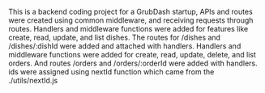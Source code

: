 This is a backend coding project for a GrubDash startup, APIs and routes were created using common middleware, 
and receiving requests through routes. Handlers and middleware functions were added for features like create, read, update, 
and list dishes. The routes for /dishes and /dishes/:dishId were added and attached with handlers. Handlers and 
middleware functions were added for create, read, update, delete, and list orders. And routes /orders and /orders/:orderId 
were added with handlers. ids were assigned using nextId function which came from the ./utils/nextId.js
